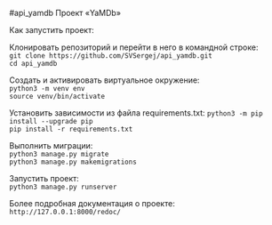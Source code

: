 #api_yamdb
Проект «YaMDb»

Как запустить проект:

Клонировать репозиторий и перейти в него в командной строке:\
`git clone https://github.com/SVSergej/api_yamdb.git` \
`cd api_yamdb`

Cоздать и активировать виртуальное окружение:\
`python3 -m venv env` \
`source venv/bin/activate`

Установить зависимости из файла requirements.txt:
`python3 -m pip install --upgrade pip` \
`pip install -r requirements.txt`

Выполнить миграции:\
`python3 manage.py migrate` \
`python3 manage.py makemigrations`

Запустить проект:\
`python3 manage.py runserver` 

Более подробная документация о проекте:\
`http://127.0.0.1:8000/redoc/`
